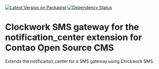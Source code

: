 [![Latest Version on Packagist](http://img.shields.io/packagist/v/richardhj/contao-notification_center_clockworksms.svg)](https://packagist.org/packages/richardhj/contao-notification_center_clockworksms)
[![Dependency Status](https://www.versioneye.com/php/richardhj:contao-notification_center_clockworksms/badge.svg)](https://www.versioneye.com/php/richardhj:contao-notification_center_clockworksms)

# Clockwork SMS gateway for the notification_center extension for Contao Open Source CMS

Extends the notificaiton_center for a SMS gateway using Clockwork SMS.